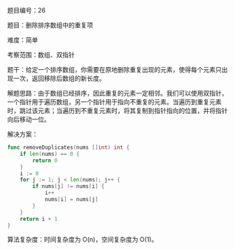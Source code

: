 题目编号：26

题目：删除排序数组中的重复项

难度：简单

考察范围：数组、双指针

题干：给定一个排序数组，你需要在原地删除重复出现的元素，使得每个元素只出现一次，返回移除后数组的新长度。

解题思路：由于数组已经排序，因此重复的元素一定相邻。我们可以使用双指针，一个指针用于遍历数组，另一个指针用于指向不重复的元素。当遍历到重复元素时，跳过该元素；当遍历到不重复元素时，将其复制到指针指向的位置，并将指针向后移动一位。

解决方案：

```go
func removeDuplicates(nums []int) int {
    if len(nums) == 0 {
        return 0
    }
    i := 0
    for j := 1; j < len(nums); j++ {
        if nums[j] != nums[i] {
            i++
            nums[i] = nums[j]
        }
    }
    return i + 1
}
```

算法复杂度：时间复杂度为 O(n)，空间复杂度为 O(1)。